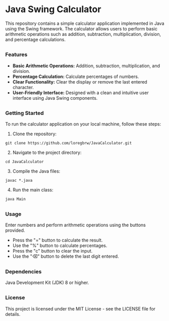 # Java Swing Calculator
This repository contains a simple calculator application implemented in Java using the Swing framework. The calculator allows users to perform basic arithmetic
operations such as addition, subtraction, multiplication, division, and percentage calculations.

##
### Features
- **Basic Arithmetic Operations:** Addition, subtraction, multiplication, and division.
- **Percentage Calculation:** Calculate percentages of numbers.
- **Clear Functionality:** Clear the display or remove the last entered character.
- **User-Friendly Interface:** Designed with a clean and intuitive user interface using Java Swing components.

##
### Getting Started
To run the calculator application on your local machine, follow these steps:

1. Clone the repository:
```
git clone https://github.com/loregbrw/JavaCalculator.git
```

2. Navigate to the project directory:
```
cd JavaCalculator
```

3. Compile the Java files:
```
javac *.java
```

4. Run the main class:
```
java Main
```

##
### Usage
Enter numbers and perform arithmetic operations using the buttons provided.
- Press the "=" button to calculate the result.
- Use the "%" button to calculate percentages.
- Press the "c" button to clear the input.
- Use the "⌫" button to delete the last digit entered. 

##
### Dependencies
Java Development Kit (JDK) 8 or higher.

##
### License
This project is licensed under the MIT License - see the LICENSE file for details.
